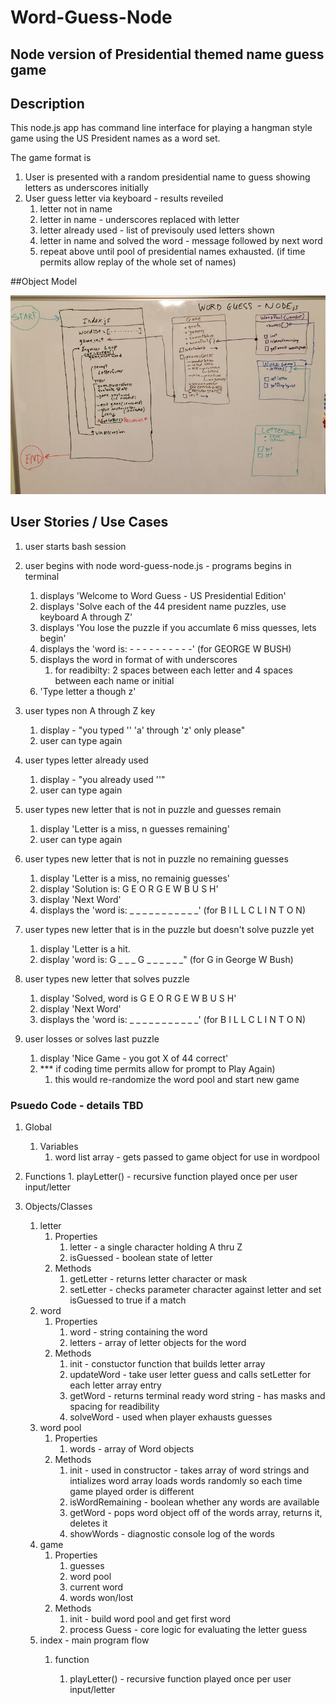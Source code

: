 
# Word-Guess-Node

## Node version of Presidential themed name guess game

## Description

This node.js app has command line interface for playing a hangman style game using the US President names as a word set.

The game format is 

1.  User is presented with a random presidential name to guess showing letters as underscores initially
2.  User guess letter via keyboard - results reveiled
    1. letter not in name
    2. letter in name - underscores replaced with letter
    3. letter already used - list of previsouly used letters shown
    4. letter in name and solved the word - message followed by next word
    5. repeat above until pool of presidential names exhausted.  (if time permits allow replay of the whole set of names)

##Object Model

![object-model](./assets/images/object-model.jpg)

## User Stories / Use Cases

1.  user starts bash session

2.  user begins with node word-guess-node.js - programs begins in terminal
    1. displays 'Welcome to Word Guess - US Presidential Edition'
    2. displays 'Solve each of the 44 president name puzzles, use keyboard A through Z'
    3. displays 'You lose the puzzle if you accumlate 6 miss quesses, lets begin'
    4. displays the 'word is:   - - - - -    -    - - - -'  (for GEORGE W BUSH)
    5. displays the word in format of with underscores
        1. for readibilty:  2 spaces between each letter and 4 spaces between each name or initial
    6. 'Type letter a though z'

3.  user types non A through Z key
    1. display - "you typed '<key>' 'a' through 'z' only please"
    2. user can type again
  
4.  user types letter already used
    1. display - "you already used '<key>'"
    2. user can type again

5.  user types new letter that is not in puzzle and guesses remain
    1.  display 'Letter <key> is a miss, n guesses remaining'
    2.  user can type again

6.  user types new letter that is not in puzzle no remaining guesses
    1.  display 'Letter <key> is a miss, no remainig guesses'
    2.  display 'Solution is: G E O R G E    W    B U S H'
    3.  display 'Next Word'
    4.  displays the 'word is:   _ _ _ _    _ _ _ _ _ _ _'  (for B I L L    C L I N T O N)

7.  user types new letter that is in the puzzle but doesn't solve puzzle yet
    1.  display 'Letter <key> is a hit.
    2.  display 'word is:  G _ _ _ G _    _    _ _ _ _"  (for G in George W Bush)

8.  user types new letter that solves puzzle
    1.  display 'Solved, word is G E O R G E    W    B U S H'
    2.  display 'Next Word'
    4.  displays the 'word is:   _ _ _ _    _ _ _ _ _ _ _'  (for B I L L    C L I N T O N)

9.  user losses or solves last puzzle
    1. display 'Nice Game - you got X of 44 correct'
    2. *** if coding time permits allow for prompt to Play Again)
        1. this would re-randomize the word pool and start new game

      

### Psuedo Code - details TBD

1. Global
    1. Variables
       1. word list array - gets passed to game object for use in wordpool
2. Functions
       1. playLetter()  - recursive function played once per user input/letter
  
2. Objects/Classes
    1. letter
        1. Properties
            1. letter - a single character holding A thru Z
            2. isGuessed  - boolean state of letter
        2. Methods
            1. getLetter - returns letter character or mask
            2. setLetter - checks parameter character against letter and set isGuessed to
            true if a match
    2. word
        1. Properties
            1. word - string containing the word
            2. letters - array of letter objects for the word
        2. Methods
            1. init - constuctor function that builds letter array
            2. updateWord - take user letter guess and calls setLetter for each letter array entry 
            3. getWord - returns terminal ready word string - has masks and spacing for readibility
            4. solveWord - used when player exhausts guesses
    3. word pool
        1. Properties
            1. words - array of Word objects
        2. Methods
            1. init - used in constructor - takes array of word strings and intializes word array 
               loads words randomly so each time game played order is different
            2. isWordRemaining - boolean whether any words are available
            3. getWord - pops word object off of the words array, returns it, deletes it 
            4. showWords - diagnostic console log of the words
    4. game
        1. Properties
            1. guesses
            2. word pool
            3. current word
            4. words won/lost
        2. Methods
            1. init - build word pool and get first word
            2. process Guess - core logic for evaluating the letter guess
    3. index  - main program flow
        1. function
          
            1. playLetter()  - recursive function played once per user input/letter
            
            

#
